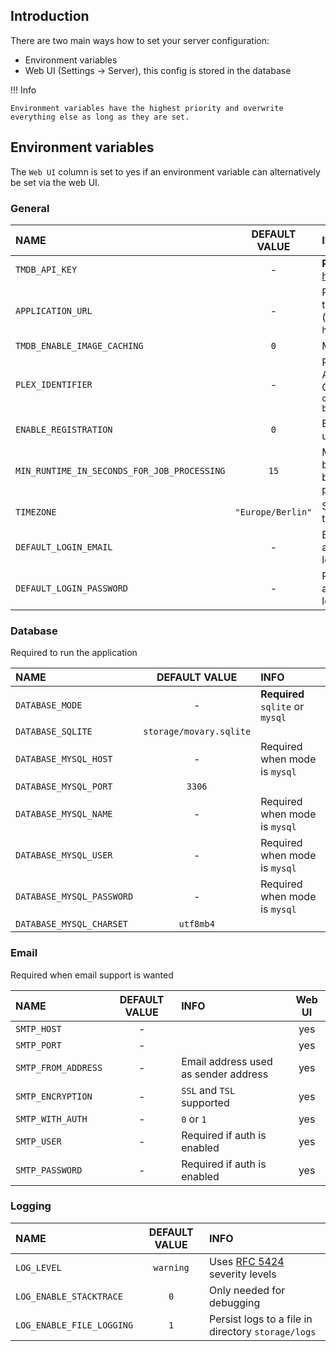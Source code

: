 ## Introduction

There are two main ways how to set your server configuration:

- Environment variables
- Web UI (Settings -> Server), this config is stored in the database

!!! Info

    Environment variables have the highest priority and overwrite everything else as long as they are set.

## Environment variables

The `Web UI` column is set to yes if an environment variable can alternatively be set via the web UI.

### General

| NAME                                        |   DEFAULT VALUE   | INFO                                                                           | Web UI |
|:--------------------------------------------|:-----------------:|:-------------------------------------------------------------------------------|:------:|
| `TMDB_API_KEY`                              |         -         | **Required** (get key [here](https://www.themoviedb.org/settings/api))         |  yes   |
| `APPLICATION_URL`                           |         -         | Public base url of the application (e.g. `htttp://localhost`)                  |  yes   |
| `TMDB_ENABLE_IMAGE_CACHING`                 |        `0`        | More info [here](features/tmdb-data.md#image-cache)                            |        |
| `PLEX_IDENTIFIER`                           |         -         | Required for Plex Authentication. Generate with e.g. `openssl rand -base64 32` |        |
| `ENABLE_REGISTRATION`                       |        `0`        | Enables public user registration                                               |        |
| `MIN_RUNTIME_IN_SECONDS_FOR_JOB_PROCESSING` |       `15`        | Minimum time between background jobs processing                                |        |
| `TIMEZONE`                                  | `"Europe/Berlin"` | Supported timezones [here](https://www.php.net/manual/en/timezones.php)        |        |
| `DEFAULT_LOGIN_EMAIL`                       |         -         | Email address to always autofill on login page                                 |        |
| `DEFAULT_LOGIN_PASSWORD`                    |         -         | Password to always autofill on login page                                      |        |

### Database

Required to run the application

| NAME                      |      DEFAULT VALUE      | INFO                             |
|:--------------------------|:-----------------------:|:---------------------------------|
| `DATABASE_MODE`           |            -            | **Required** `sqlite` or `mysql` |
| `DATABASE_SQLITE`         | `storage/movary.sqlite` |                                  |
| `DATABASE_MYSQL_HOST`     |            -            | Required when mode is `mysql`    |
| `DATABASE_MYSQL_PORT`     |         `3306`          |                                  |
| `DATABASE_MYSQL_NAME`     |            -            | Required when mode is `mysql`    |
| `DATABASE_MYSQL_USER`     |            -            | Required when mode is `mysql`    |
| `DATABASE_MYSQL_PASSWORD` |            -            | Required when mode is `mysql`    |
| `DATABASE_MYSQL_CHARSET`  |        `utf8mb4`        |                                  |

### Email

Required when email support is wanted

| NAME                | DEFAULT VALUE | INFO                                 | Web UI |
|:--------------------|:-------------:|:-------------------------------------|:------:|
| `SMTP_HOST`         |       -       |                                      |  yes   |
| `SMTP_PORT`         |       -       |                                      |  yes   |
| `SMTP_FROM_ADDRESS` |       -       | Email address used as sender address |  yes   |
| `SMTP_ENCRYPTION`   |       -       | `SSL` and `TSL` supported            |  yes   |
| `SMTP_WITH_AUTH`    |       -       | `0` or `1`                           |  yes   |
| `SMTP_USER`         |       -       | Required if auth is enabled          |  yes   |
| `SMTP_PASSWORD`     |       -       | Required if auth is enabled          |  yes   |

### Logging

| NAME                      | DEFAULT VALUE | INFO                                                                           |
|:--------------------------|:-------------:|:-------------------------------------------------------------------------------|
| `LOG_LEVEL`               |   `warning`   | Uses [RFC 5424](https://datatracker.ietf.org/doc/html/rfc5424) severity levels |
| `LOG_ENABLE_STACKTRACE`   |      `0`      | Only needed for debugging                                                      |
| `LOG_ENABLE_FILE_LOGGING` |      `1`      | Persist logs to a file in directory `storage/logs`                             |
